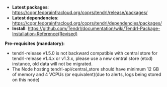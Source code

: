 - **Latest packages**: https://copr.fedorainfracloud.org/coprs/tendrl/release/packages/
- **Latest dependencies**: https://copr.fedorainfracloud.org/coprs/tendrl/dependencies/packages/
- **Install**: https://github.com/Tendrl/documentation/wiki/Tendrl-Package-Installation-Reference(Revised)


**Pre-requisites (mandatory):**
- tendrl-release v1.5.0 is not backward compatible with central store for tendrl-release v1.4.x or v1.3.x, please use a new central store (etcd) instance, old data will not be migrated.
- The Node hosting tendrl-api/central_store should have minimum 12 GB of memory and 4 VCPUs (or equivalent)(due to alerts, logs being stored on this node)